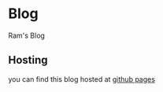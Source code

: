 # Blog
Ram's Blog

## Hosting
you can find this blog hosted at [github pages](https://rprakashg.github.io)